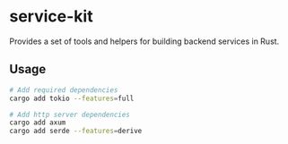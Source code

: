 # service-kit

Provides a set of tools and helpers for building backend services in Rust.

## Usage

```bash
# Add required dependencies
cargo add tokio --features=full

# Add http server dependencies
cargo add axum
cargo add serde --features=derive
```
